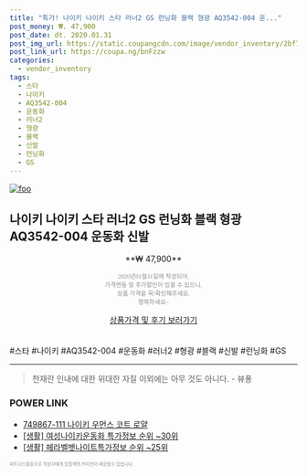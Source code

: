 ```yaml
--- 
title: "특가! 나이키 나이키 스타 러너2 GS 런닝화 블랙 형광 AQ3542-004 운..." 
post_money: ₩. 47,900 
post_date: dt. 2020.01.31 
post_img_url: https://static.coupangcdn.com/image/vendor_inventory/2bf7/b862ee5d018a48c9da7b1a9bfcddc643720b1068dbb80370ad1fe343f104.jpg 
post_link_url: https://coupa.ng/bnFzzw 
categories: 
  - vendor_inventory 
tags: 
  - 스타 
  - 나이키 
  - AQ3542-004 
  - 운동화 
  - 러너2 
  - 형광 
  - 블랙 
  - 신발 
  - 런닝화 
  - GS 
--- 
```

[![foo](https://static.coupangcdn.com/image/vendor_inventory/2bf7/b862ee5d018a48c9da7b1a9bfcddc643720b1068dbb80370ad1fe343f104.jpg)](https://coupa.ng/bnFzzw) 

## 나이키 나이키 스타 러너2 GS 런닝화 블랙 형광 AQ3542-004 운동화 신발 
<p style="text-align: center;">**₩ 47,900**</p> 
<p style="text-align: center;"><span style="color: #898c8f; font-family: Georgia,Times,serif; font-size: 0.75em;">2020년01월31일에 작성되어, <br>가격변동 및 추가할인이 있을 수 있으니,<br> 상품 가격을 꼭!확인해주세요.<br>행복하세요~</span> 
</p>	 
<div markdown="0" style="text-align: center;"><a href="https://coupa.ng/bnFzzw" class="btn btn--success">상품가격 및 후기 보러가기</a></div> 
<br><br> 
  #스타 #나이키 #AQ3542-004 #운동화 #러너2 #형광 #블랙 #신발 #런닝화 #GS 
<hr> 

> 천재란 인내에 대한 위대한 자질 이외에는 아무 것도 아니다. - 뷰퐁 


### POWER LINK

* <a href="https://blog.naver.com/santokki14/221785398035" target="_blank">749867-111 나이키 우먼스 코트 로얄</a>
* <a href="https://blog.naver.com/sakai111/221777225170" target="_blank"> [생활] 여성나이키운동화 특가정보 순위 ~30위</a>
* <a href="https://blog.naver.com/sakai111/221774924547" target="_blank"> [생활] 헤라벨벳나이트특가정보 순위 ~25위</a>

<span style="color: #898c8f; font-family: Georgia,Times,serif; font-size: 0.55em;">파트너스활동으로 작성자에게 일정액의 커미션이 제공될수 있습니다.</span> 
